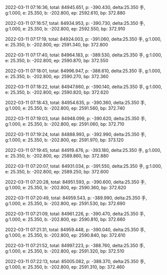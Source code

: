 2022-03-11 07:16:36, total: 84945.651, p: -390.430, delta:25.350 手, g:1.000, e: 25.350, b: -202.800, ep: 2592.610, bp: 372.880

2022-03-11 07:16:57, total: 84934.953, p: -390.730, delta:25.350 手, g:1.000, e: 25.350, b: -202.800, ep: 2592.550, bp: 372.910

2022-03-11 07:17:19, total: 84924.003, p: -391.060, delta:25.350 手, g:1.000, e: 25.350, b: -202.800, ep: 2591.340, bp: 372.800

2022-03-11 07:17:40, total: 84964.183, p: -389.530, delta:25.350 手, g:1.000, e: 25.350, b: -202.800, ep: 2590.870, bp: 372.550

2022-03-11 07:18:01, total: 84996.947, p: -388.610, delta:25.350 手, g:1.000, e: 25.350, b: -202.800, ep: 2590.270, bp: 372.360

2022-03-11 07:18:22, total: 84947.660, p: -390.140, delta:25.350 手, g:1.000, e: 25.350, b: -202.800, ep: 2590.820, bp: 372.620

2022-03-11 07:18:43, total: 84954.635, p: -390.360, delta:25.350 手, g:1.000, e: 25.350, b: -202.800, ep: 2591.560, bp: 372.740

2022-03-11 07:19:03, total: 84948.099, p: -390.620, delta:25.350 手, g:1.000, e: 25.350, b: -202.800, ep: 2591.060, bp: 372.710

2022-03-11 07:19:24, total: 84888.993, p: -392.990, delta:25.350 手, g:1.000, e: 25.350, b: -202.800, ep: 2591.970, bp: 373.120

2022-03-11 07:19:45, total: 84919.476, p: -393.180, delta:25.350 手, g:1.000, e: 25.350, b: -202.800, ep: 2589.860, bp: 372.880

2022-03-11 07:20:07, total: 84931.034, p: -391.550, delta:25.350 手, g:1.000, e: 25.350, b: -202.800, ep: 2589.250, bp: 372.600

2022-03-11 07:20:28, total: 84951.593, p: -390.600, delta:25.350 手, g:1.000, e: 25.350, b: -202.800, ep: 2590.360, bp: 372.620

2022-03-11 07:20:49, total: 84959.543, p: -389.990, delta:25.350 手, g:1.000, e: 25.350, b: -202.800, ep: 2591.530, bp: 372.690

2022-03-11 07:21:09, total: 84961.226, p: -390.470, delta:25.350 手, g:1.000, e: 25.350, b: -202.800, ep: 2590.810, bp: 372.660

2022-03-11 07:21:31, total: 84959.448, p: -390.040, delta:25.350 手, g:1.000, e: 25.350, b: -202.800, ep: 2590.840, bp: 372.610

2022-03-11 07:21:52, total: 84997.223, p: -388.760, delta:25.350 手, g:1.000, e: 25.350, b: -202.800, ep: 2591.320, bp: 372.510

2022-03-11 07:22:13, total: 85005.082, p: -388.370, delta:25.350 手, g:1.000, e: 25.350, b: -202.800, ep: 2591.310, bp: 372.460